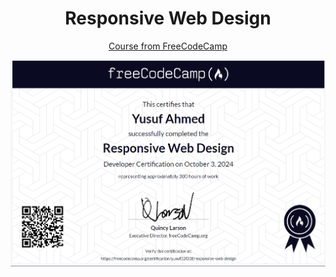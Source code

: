 <div align=center>
<h1>Responsive Web Design</h1>
<a href="https://www.freecodecamp.org/certification/yusuf32f23f/responsive-web-design"><p>Course from FreeCodeCamp</p></a>
</div>
<div align="center"> 
  <img src="https://github.com/Yusuf-4hmed/FreeCodeCamp-ResponsiveWebDesign-Projects/blob/main/Screenshot_17-11-2024_211128_www.freecodecamp.org.jpeg?raw=true" />
</div>
